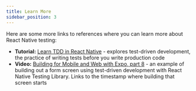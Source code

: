 ```yaml
---
title: Learn More
sidebar_position: 3
---
```


Here are some more links to references where you can learn more about React Native testing:

- **Tutorial:** [Learn TDD in React Native](https://learntdd.in/react-native) - explores test-driven development, the practice of writing tests before you write production code
- **Video:** [Building for Mobile and Web with Expo, part 8](https://youtu.be/2Dd8vtfVmTs?t=1253) - an example of building out a form screen using test-driven development with React Native Testing Library. Links to the timestamp where building that screen starts
